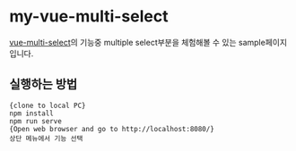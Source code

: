 # my-vue-multi-select
[vue-multi-select](https://vue-multi-select.tuturu.io/)의 기능중 multiple select부분을 체험해볼 수 있는 sample페이지 입니다. 

## 실행하는 방법
```
{clone to local PC}
npm install
npm run serve
{Open web browser and go to http://localhost:8080/}
상단 메뉴에서 기능 선택
```




